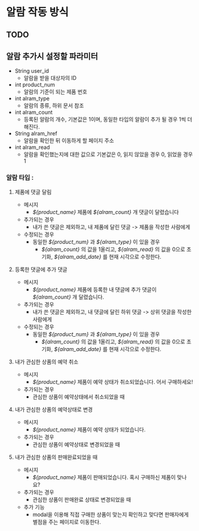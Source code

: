 # 알람 작동 방식

## TODO

## 알람 추가시 설정할 파라미터

-   String user_id
    -   알람을 받을 대상자의 ID
-   int product_num
    -   알람의 기준이 되는 제품 번호
-   int alram_type
    -   알람의 종류, 하위 문서 참조
-   int alram_count
    -   등록된 알람의 개수, 기본값은 1이며, 동일한 타입의 알람이 추가 될 경우 1씩 더해진다.
-   String alram_href
    -   알람을 확인한 뒤 이동하게 할 페이지 주소
-   int alram_read
    -   알람을 확인했는지에 대한 값으로 기본값은 0, 읽지 않았을 경우 0, 읽었을 경우 1

### 알람 타입 :

1. 제품에 댓글 달림

    - 메시지
        - _\${product_name}_ 제품에 _\${alram_count}_ 개 댓글이 달렸습니다
    - 추가되는 경우
        - 내가 쓴 댓글은 제외하고, 내 제품에 달린 댓글 -> 제품을 작성한 사람에게
    - 수정되는 경우
        - 동일한 _\${product_num}_ 과 _\${alram_type}_ 이 있을 경우
            - _\${alram_count}_ 의 값을 1올리고, _\${alram_read}_ 의 값을 0으로 초기화, _\${alram_add_date}_ 를 현재 시각으로 수정한다.

2. 등록한 댓글에 추가 댓글

    - 메시지
        - _\${product_name}_ 제품에 등록한 내 댓글에 추가 댓글이 _\${alram_count}_ 개 달렸습니다.
    - 추가되는 경우
        - 내가 쓴 댓글은 제외하고, 내 댓글에 달린 하위 댓글 -> 상위 댓글을 작성한 사람에게
    - 수정되는 경우
        - 동일한 _\${product_num}_ 과 _\${alram_type}_ 이 있을 경우
            - _\${alram_count}_ 의 값을 1올리고, _\${alram_read}_ 의 값을 0으로 초기화, _\${alram_add_date}_ 를 현재 시각으로 수정한다.

3. 내가 관심한 상품의 예약 취소

    - 메시지
        - _\${product_name}_ 제품이 예약 상태가 취소되었습니다. 어서 구매하세요!
    - 추가되는 경우
        - 관심한 상품이 예약상태에서 취소되었을 때

4. 내가 관심한 상품의 예약상태로 변경

    - 메시지
        - _\${product_name}_ 제품이 예약 상태가 되었습니다.
    - 추가되는 경우
        - 관심한 상품이 예약상태로 변경되었을 때

5. 내가 관심한 상품의 판매완료되었을 때

    - 메시지
        - _\${product_name}_ 제품이 판매되었습니다. 혹시 구매하신 제품이 맞나요?
    - 추가되는 경우
        - 관심한 상품이 판매완료 상태로 변경되었을 때
    - 추가 기능
        - modal을 이용해 직접 구매한 상품이 맞는지 확인하고 맞다면 판매자에게 별점을 주는 페이지로 이동한다.
